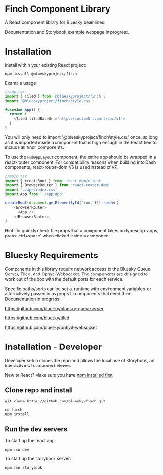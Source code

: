 # Finch Component Library
A React component library for Bluesky beamlines. 

Documentation and Storybook example webpage in progress.

#  Installation
Install within your existing React project:
```
npm install @blueskyproject/finch
```

Example usage:
```js
//App.tsx
import { Tiled } from '@blueskyproject/finch';
import '@blueskyproject/finch/style.css';

function App() {
  return (
    <Tiled tiledBaseUrl='http://customUrl:port/api/v1'>
  )
}
```

You will only need to import '@blueskyproject/finch/style.css' once, so long as it is imported inside a component that is high enough in the React tree to include all finch components.

To use the `HubAppLayout` component, the entire app should be wrapped in a react-router component. For compatibility reasons when building into Dash components, react-router-dom V6 is used instead of v7.

```js
//main.tsx
import { createRoot } from 'react-dom/client'
import { BrowserRouter } from 'react-router-dom'
import './app/index.css'
import App from './app/App'

createRoot(document.getElementById('root')!).render(
    <BrowserRouter>
      <App />
    </BrowserRouter>,
)

```

Hint: To quickly check the props that a component takes on typescript apps, press 'ctrl+space' when clicked inside a component.

# Bluesky Requirements
Components in this library require network access to the Bluesky Queue Server, Tiled, and Ophyd-Websocket. The components are designed to work out of the box with the default ports for each service. 

Specific paths/ports can be set at runtime with environment variables, or alternatively passed in as props to components that need them. Documentation in progress.

https://github.com/bluesky/bluesky-queueserver

https://github.com/bluesky/tiled

https://github.com/bluesky/ophyd-websocket


# Installation - Developer
Developer setup clones the repo and allows the local use of Storybook, an interactive UI component viewer.

New to React? Make sure you have [npm installed first](https://docs.npmjs.com/downloading-and-installing-node-js-and-npm)

## Clone repo and install

```
git clone https://github.com/bluesky/finch.git
```

```
cd finch
npm install
```

## Run the dev servers
To start up the react app:
```
npm run dev
```

To start up the storybook server:
```
npm run storybook
```





